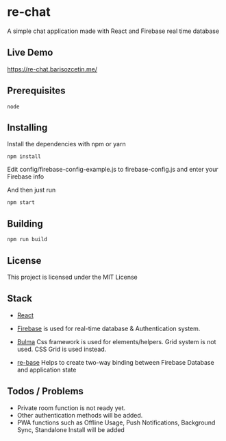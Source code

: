 # re-chat

A simple chat application made with React and Firebase real time database

## Live Demo

https://re-chat.barisozcetin.me/

## Prerequisites


```
node
```

## Installing

Install the dependencies with npm or yarn

```
npm install
```

Edit config/firebase-config-example.js to firebase-config.js and enter your Firebase info

And then just run

```
npm start
```

## Building

```
npm run build
```

## License

This project is licensed under the MIT License

## Stack

* [React](http://facebook.github.io/react)

* [Firebase](https://firebase.google.com) is used for real-time database & Authentication system.

* [Bulma](https://bulma.io) Css framework is used for elements/helpers. Grid system is not used. CSS Grid is used instead.

* [re-base](https://github.com/tylermcginnis/re-base) Helps to create two-way binding between Firebase Database and application state

## Todos / Problems

* Private room function is not ready yet.
* Other authentication methods will be added.
* PWA functions such as Offline Usage, Push Notifications, Background Sync, Standalone Install will be added
